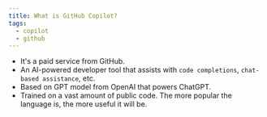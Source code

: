 ```yaml
---
title: What is GitHub Copilot?
tags:
  - copilot
  - github
---
```

- It's a paid service from GitHub. 
- An AI-powered developer tool that assists with `code completions`, `chat-based assistance`, etc. 
- Based on GPT model from OpenAI that powers ChatGPT. 
- Trained on a vast amount of public code. The more popular the language is, the more useful it will be. 